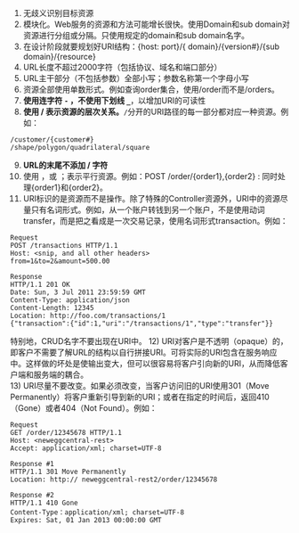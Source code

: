 1)	无歧义识别目标资源  
2)	模块化。Web服务的资源和方法可能增长很快。使用Domain和sub domain对资源进行分组或分隔。只使用规定的domain和sub domain名字。  
3)	在设计阶段就要规划好URI结构：{host: port}/{ domain}/{version#}/{sub domain}/{resource}  
4)	URL长度不超过2000字符（包括协议、域名和端口部分）  
5)	URL主干部分（不包括参数）全部小写；参数名称第一个字母小写  
6)	资源全部使用单数形式。例如查询order集合，使用/order而不是/orders。  
7)	**使用连字符 `-` ，不使用下划线 `_`**，以增加URI的可读性    
8)	**使用 / 表示资源的层次关系。**`/`分开的URI路径的每一部分都对应一种资源。例如：
```
/customer/{customer#}
/shape/polygon/quadrilateral/square
```

9)	**URL的末尾不添加 / 字符**   
10)	使用 ，或 ；表示平行资源。例如：POST /order/{order1},{order2} : 同时处理{order1}和{order2}。  
11)	URI标识的是资源而不是操作。除了特殊的Controller资源外，URI中的资源尽量只有名词形式。例如，从一个账户转钱到另一个账户，不是使用动词transfer，而是把之看成是一次交易记录，使用名词形式transaction。例如：
```
Request
POST /transactions HTTP/1.1
Host: <snip, and all other headers>
from=1&to=2&amount=500.00

Response
HTTP/1.1 201 OK
Date: Sun, 3 Jul 2011 23:59:59 GMT
Content-Type: application/json
Content-Length: 12345
Location: http://foo.com/transactions/1  
{"transaction":{"id":1,"uri":"/transactions/1","type":"transfer"}}
```
特别地，CRUD名字不要出现在URI中。
12)	URI对客户是不透明（opaque）的，即客户不需要了解URL的结构以自行拼接URI。可将实际的URI包含在服务响应中。这样做的坏处是使输出变大，但可以很容易将客户引向新的URI，从而降低客户端和服务端的耦合。  
13)	URI尽量不要改变。如果必须改变，当客户访问旧的URI使用301（Move Permanently）将客户重新引导到新的URI；或者在指定的时间后，返回410（Gone）或者404（Not Found）。例如：  
```
Request
GET /order/12345678 HTTP/1.1
Host: <neweggcentral-rest>
Accept: application/xml; charset=UTF-8

Response #1
HTTP/1.1 301 Move Permanently
Location: http:// neweggcentral-rest2/order/12345678

Response #2
HTTP/1.1 410 Gone
Content-Type：application/xml; charset=UTF-8
Expires: Sat, 01 Jan 2013 00:00:00 GMT
```
